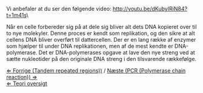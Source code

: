 Vi anbefaler at du ser den følgende video:
<http://youtu.be/dKubyIRiN84?t=1m41s>\

Når en celle forbereder sig på at dele sig bliver alt dets DNA kopieret
over til to nye molekyler. Denne proces er kendt som replikation, og den
sikre at alt cellens DNA bliver overført til dattercellen. Der er en
lang række af enzymer som hjælper til under DNA replikationen, men af de
mest kendte er DNA-polymerase. Det er DNA-polymerases opgave at lave den
nye streng ved at sætte nukleotider på den originale DNA streng i den
tilsvarende rækkefølge.

[⇐ Forrige (Tandem repeated regions))](/wiki/Tandem_repeated_regions "wikilink") / [ Næste (PCR
(Polymerase chain reaction)) ⇒](/wiki/PCR "wikilink")\
[⇐ Teori oversigt ](/wiki/CSI_Casen "wikilink")


